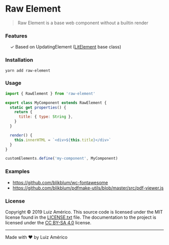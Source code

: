 # Raw Element

> Raw Element is a base web component without a builtin render


### Features

&nbsp; &nbsp; ✓ Based on UpdatingElement ([LitElement](https://lit-element.polymer-project.org) base class)<br>


### Installation

```
yarn add raw-element
```

### Usage

```js
import { RawElement } from 'raw-element'

export class MyComponent extends RawElement {
  static get properties() {
    return {
      title: { type: String },      
    }
  }

  render() {    
    this.innerHTML = `<div>${this.title}</div>`
  }
}

customElements.define('my-component', MyComponent)
```

### Examples

 - https://github.com/blikblum/wc-fontawesome
 - https://github.com/blikblum/pdfmake-utils/blob/master/src/pdf-viewer.js


### License

Copyright © 2019 Luiz Américo. This source code is licensed under the MIT license found in
the [LICENSE.txt](https://github.com/blikblum/raw-element/blob/master/LICENSE.txt) file.
The documentation to the project is licensed under the [CC BY-SA 4.0](http://creativecommons.org/licenses/by-sa/4.0/)
license.

---
Made with ♥ by Luiz Américo
